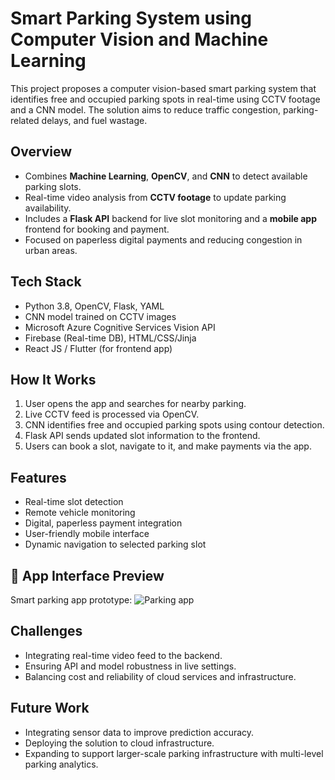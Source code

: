 # Smart Parking System using Computer Vision and Machine Learning

This project proposes a computer vision-based smart parking system that identifies free and occupied parking spots in real-time using CCTV footage and a CNN model. The solution aims to reduce traffic congestion, parking-related delays, and fuel wastage.

## Overview

- Combines **Machine Learning**, **OpenCV**, and **CNN** to detect available parking slots.
- Real-time video analysis from **CCTV footage** to update parking availability.
- Includes a **Flask API** backend for live slot monitoring and a **mobile app** frontend for booking and payment.
- Focused on paperless digital payments and reducing congestion in urban areas.

## Tech Stack

- Python 3.8, OpenCV, Flask, YAML  
- CNN model trained on CCTV images  
- Microsoft Azure Cognitive Services Vision API  
- Firebase (Real-time DB), HTML/CSS/Jinja  
- React JS / Flutter (for frontend app)


## How It Works

1. User opens the app and searches for nearby parking.  
2. Live CCTV feed is processed via OpenCV.  
3. CNN identifies free and occupied parking spots using contour detection.  
4. Flask API sends updated slot information to the frontend.  
5. Users can book a slot, navigate to it, and make payments via the app.


## Features

- Real-time slot detection  
- Remote vehicle monitoring  
- Digital, paperless payment integration  
- User-friendly mobile interface  
- Dynamic navigation to selected parking slot

## 📱 App Interface Preview

Smart parking app prototype:
![Parking app](images/parking.png)


## Challenges

- Integrating real-time video feed to the backend.  
- Ensuring API and model robustness in live settings.  
- Balancing cost and reliability of cloud services and infrastructure.

## Future Work

- Integrating sensor data to improve prediction accuracy.  
- Deploying the solution to cloud infrastructure.  
- Expanding to support larger-scale parking infrastructure with multi-level parking analytics.
